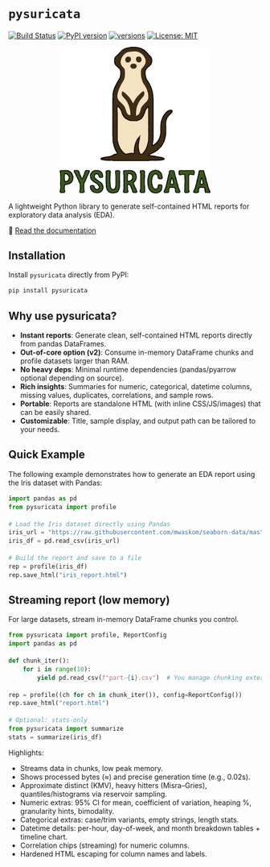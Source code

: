 # `pysuricata`
[![Build Status](https://github.com/alvarodiez20/pysuricata/workflows/CI/badge.svg)](https://github.com/alvarodiez20/pysuricata/actions)
[![PyPI version](https://img.shields.io/pypi/v/pysuricata.svg)](https://pypi.org/project/pysuricata/)
[![versions](https://img.shields.io/pypi/pyversions/pysuricata.svg)](https://github.com/alvarodiez20/pysuricata)
[![License: MIT](https://img.shields.io/badge/License-MIT-yellow.svg)](LICENSE)

<div align="center">
  <img src="https://raw.githubusercontent.com/alvarodiez20/pysuricata/main/pysuricata/static/images/logo_suricata_transparent.png" alt="pysuricata Logo" width="300">
</div>



A lightweight Python library to generate self-contained HTML reports for exploratory data analysis (EDA).

📖 [Read the documentation](https://alvarodiez20.github.io/pysuricata/)


## Installation

Install `pysuricata` directly from PyPI:

```bash
pip install pysuricata
```

## Why use pysuricata?
- **Instant reports**: Generate clean, self-contained HTML reports directly from pandas DataFrames.
- **Out-of-core option (v2)**: Consume in-memory DataFrame chunks and profile datasets larger than RAM.
- **No heavy deps**: Minimal runtime dependencies (pandas/pyarrow optional depending on source).
- **Rich insights**: Summaries for numeric, categorical, datetime columns, missing values, duplicates, correlations, and sample rows.
- **Portable**: Reports are standalone HTML (with inline CSS/JS/images) that can be easily shared.
- **Customizable**: Title, sample display, and output path can be tailored to your needs.

## Quick Example

The following example demonstrates how to generate an EDA report using the Iris dataset with Pandas:

```python
import pandas as pd
from pysuricata import profile

# Load the Iris dataset directly using Pandas
iris_url = "https://raw.githubusercontent.com/mwaskom/seaborn-data/master/iris.csv"
iris_df = pd.read_csv(iris_url)

# Build the report and save to a file
rep = profile(iris_df)
rep.save_html("iris_report.html")
```

## Streaming report (low memory)

For large datasets, stream in-memory DataFrame chunks you control.

```python
from pysuricata import profile, ReportConfig
import pandas as pd

def chunk_iter():
    for i in range(10):
        yield pd.read_csv(f"part-{i}.csv")  # You manage chunking externally

rep = profile((ch for ch in chunk_iter()), config=ReportConfig())
rep.save_html("report.html")

# Optional: stats-only
from pysuricata import summarize
stats = summarize(iris_df)
```

Highlights:
- Streams data in chunks, low peak memory.
- Shows processed bytes (≈) and precise generation time (e.g., 0.02s).
- Approximate distinct (KMV), heavy hitters (Misra–Gries), quantiles/histograms via reservoir sampling.
- Numeric extras: 95% CI for mean, coefficient of variation, heaping %, granularity hints, bimodality.
- Categorical extras: case/trim variants, empty strings, length stats.
- Datetime details: per-hour, day-of-week, and month breakdown tables + timeline chart.
- Correlation chips (streaming) for numeric columns.
- Hardened HTML escaping for column names and labels.
